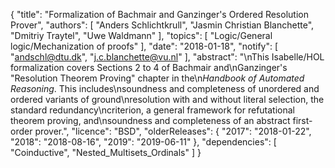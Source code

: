 {
    "title": "Formalization of Bachmair and Ganzinger's Ordered Resolution Prover",
    "authors": [
        "Anders Schlichtkrull",
        "Jasmin Christian Blanchette",
        "Dmitriy Traytel",
        "Uwe Waldmann"
    ],
    "topics": [
        "Logic/General logic/Mechanization of proofs"
    ],
    "date": "2018-01-18",
    "notify": [
        "andschl@dtu.dk",
        "j.c.blanchette@vu.nl"
    ],
    "abstract": "\nThis Isabelle/HOL formalization covers Sections 2 to 4 of Bachmair and\nGanzinger's \"Resolution Theorem Proving\" chapter in the\n<em>Handbook of Automated Reasoning</em>. This includes\nsoundness and completeness of unordered and ordered variants of ground\nresolution with and without literal selection, the standard redundancy\ncriterion, a general framework for refutational theorem proving, and\nsoundness and completeness of an abstract first-order prover.",
    "licence": "BSD",
    "olderReleases": {
        "2017": "2018-01-22",
        "2018": "2018-08-16",
        "2019": "2019-06-11"
    },
    "dependencies": [
        "Coinductive",
        "Nested_Multisets_Ordinals"
    ]
}